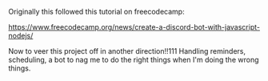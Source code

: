 Originally this followed this tutorial on freecodecamp:

https://www.freecodecamp.org/news/create-a-discord-bot-with-javascript-nodejs/

Now to veer this project off in another direction!!111  Handling reminders, scheduling, a bot to nag me to do the right things when I'm doing the wrong things.